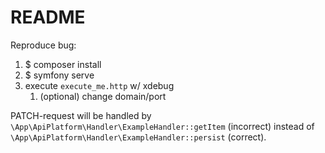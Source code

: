 # README

Reproduce bug:
1. $ composer install
2. $ symfony serve
3. execute `execute_me.http` w/ xdebug
   1. (optional) change domain/port

PATCH-request will be handled by `\App\ApiPlatform\Handler\ExampleHandler::getItem` (incorrect) instead of 
`\App\ApiPlatform\Handler\ExampleHandler::persist` (correct).
